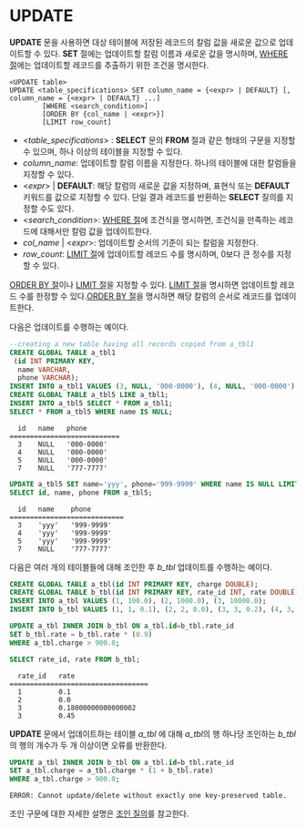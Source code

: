 UPDATE
======

**UPDATE** 문을 사용하면 대상 테이블에 저장된 레코드의 칼럼 값을 새로운 값으로 업데이트할 수 있다. **SET** 절에는 업데이트할 칼럼 이름과 새로운 값을 명시하며, [WHERE 절](select.md#where-절)에는 업데이트할 레코드를 추출하기 위한 조건을 명시한다.

```
<UPDATE table>
UPDATE <table_specifications> SET column_name = {<expr> | DEFAULT} [, column_name = {<expr> | DEFAULT} ...]
        [WHERE <search_condition>]
        [ORDER BY {col_name | <expr>}]
        [LIMIT row_count]
```

-   &lt;*table\_specifications*&gt; : **SELECT** 문의 **FROM** 절과 같은 형태의 구문을 지정할 수 있으며, 하나 이상의 테이블을 지정할 수 있다.
-   *column\_name*: 업데이트할 칼럼 이름을 지정한다. 하나의 테이블에 대한 칼럼들을 지정할 수 있다.
-   &lt;*expr*&gt; | **DEFAULT**: 해당 칼럼의 새로운 값을 지정하며, 표현식 또는 **DEFAULT** 키워드를 값으로 지정할 수 있다. 단일 결과 레코드를 반환하는 **SELECT** 질의를 지정할 수도 있다.
-   &lt;*search\_condition*&gt;: [WHERE 절](select.md#where-절)에 조건식을 명시하면, 조건식을 만족하는 레코드에 대해서만 칼럼 값을 업데이트한다.
-   *col\_name* | &lt;*expr*&gt;: 업데이트할 순서의 기준이 되는 칼럼을 지정한다.
-   *row\_count*: [LIMIT 절](select.md#limit-절)에 업데이트할 레코드 수를 명시하며, 0보다 큰 정수를 지정할 수 있다.

[ORDER BY 절](select.md#order-by-절)이나 [LIMIT 절](select.md#limit-절)을 지정할 수 있다. [LIMIT 절](select.md#limit-절)을 명시하면 업데이트할 레코드 수를 한정할 수 있다.[ORDER BY 절](select.md#order-by-절)을 명시하면 해당 칼럼의 순서로 레코드를 업데이트한다.

다음은 업데이트를 수행하는 예이다.

``` sql
--creating a new table having all records copied from a_tbl1
CREATE GLOBAL TABLE a_tbl1
 (id INT PRIMARY KEY,
  name VARCHAR,
  phone VARCHAR);
INSERT INTO a_tbl1 VALUES (3, NULL, '000-0000'), (4, NULL, '000-0000'), (5, NULL, '000-0000'), (7, NULL, '777-7777');
CREATE GLOBAL TABLE a_tbl5 LIKE a_tbl1;
INSERT INTO a_tbl5 SELECT * FROM a_tbl1;
SELECT * FROM a_tbl5 WHERE name IS NULL;
```
```
  id   name   phone        
===========================
  3    NULL   '000-0000'   
  4    NULL   '000-0000'   
  5    NULL   '000-0000'   
  7    NULL   '777-7777'   
```
``` sql
UPDATE a_tbl5 SET name='yyy', phone='999-9999' WHERE name IS NULL LIMIT 3;
SELECT id, name, phone FROM a_tbl5;
```
```
  id   name    phone        
============================
  3    'yyy'   '999-9999'   
  4    'yyy'   '999-9999'   
  5    'yyy'   '999-9999'   
  7    NULL    '777-7777'   
```

다음은 여러 개의 테이블들에 대해 조인한 후 *b\_tbl* 업데이트를 수행하는 예이다.

``` sql
CREATE GLOBAL TABLE a_tbl(id INT PRIMARY KEY, charge DOUBLE);
CREATE GLOBAL TABLE b_tbl(id INT PRIMARY KEY, rate_id INT, rate DOUBLE);
INSERT INTO a_tbl VALUES (1, 100.0), (2, 1000.0), (3, 10000.0);
INSERT INTO b_tbl VALUES (1, 1, 0.1), (2, 2, 0.0), (3, 3, 0.2), (4, 3, 0.5);

UPDATE a_tbl INNER JOIN b_tbl ON a_tbl.id=b_tbl.rate_id
SET b_tbl.rate = b_tbl.rate * (0.9)
WHERE a_tbl.charge > 900.0;

SELECT rate_id, rate FROM b_tbl;
```
```
  rate_id   rate                  
==================================
  1         0.1                   
  2         0.0                   
  3         0.18000000000000002   
  3         0.45                  
```

**UPDATE** 문에서 업데이트하는 테이블 *a\_tbl* 에 대해 *a\_tbl*의 행 하나당 조인하는 *b\_tbl*의 행의 개수가 두 개 이상이면 오류를 반환한다.

``` sql
UPDATE a_tbl INNER JOIN b_tbl ON a_tbl.id=b_tbl.rate_id
SET a_tbl.charge = a_tbl.charge * (1 + b_tbl.rate)
WHERE a_tbl.charge > 900.0;
```
```
ERROR: Cannot update/delete without exactly one key-preserved table.
```

조인 구문에 대한 자세한 설명은 [조인 질의](select.md#조인-질의)를 참고한다.
